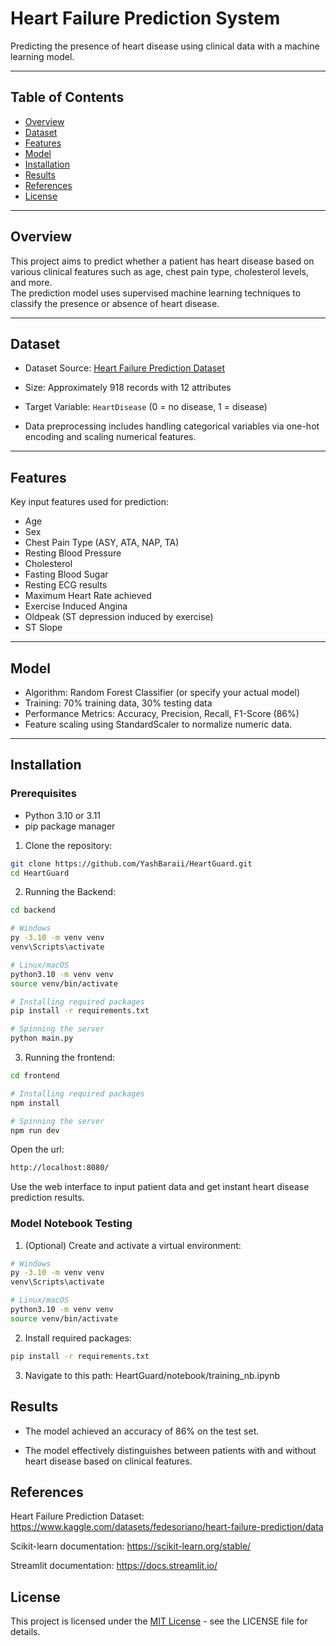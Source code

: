 # Heart Failure Prediction System

Predicting the presence of heart disease using clinical data with a machine learning model.

---

## Table of Contents

- [Overview](#overview)
- [Dataset](#dataset)
- [Features](#features)
- [Model](#model)
- [Installation](#installation)
- [Results](#results)
- [References](#references)
- [License](#license)

---

## Overview

This project aims to predict whether a patient has heart disease based on various clinical features such as age, chest pain type, cholesterol levels, and more.  
The prediction model uses supervised machine learning techniques to classify the presence or absence of heart disease.

---

## Dataset

- Dataset Source: [Heart Failure Prediction Dataset](https://www.kaggle.com/datasets/fedesoriano/heart-failure-prediction?resource=download)

- Size: Approximately 918 records with 12 attributes

- Target Variable: `HeartDisease` (0 = no disease, 1 = disease)

- Data preprocessing includes handling categorical variables via one-hot encoding and scaling numerical features.

---

## Features

Key input features used for prediction:

- Age
- Sex
- Chest Pain Type (ASY, ATA, NAP, TA)
- Resting Blood Pressure
- Cholesterol
- Fasting Blood Sugar
- Resting ECG results
- Maximum Heart Rate achieved
- Exercise Induced Angina
- Oldpeak (ST depression induced by exercise)
- ST Slope

---

## Model

- Algorithm: Random Forest Classifier (or specify your actual model)
- Training: 70% training data, 30% testing data
- Performance Metrics: Accuracy, Precision, Recall, F1-Score (86%)
- Feature scaling using StandardScaler to normalize numeric data.

---

## Installation

### Prerequisites

- Python 3.10 or 3.11
- pip package manager

1. Clone the repository:

```bash
git clone https://github.com/YashBaraii/HeartGuard.git
cd HeartGuard
```

2. Running the Backend:

```bash
cd backend

# Windows
py -3.10 -m venv venv
venv\Scripts\activate

# Linux/macOS
python3.10 -m venv venv
source venv/bin/activate

# Installing required packages
pip install -r requirements.txt

# Spinning the server
python main.py

```

3. Running the frontend:

```bash
cd frontend

# Installing required packages
npm install

# Spinning the server
npm run dev
```

Open the url:

```bash
http://localhost:8080/
```

Use the web interface to input patient data and get instant heart disease prediction results.

### Model Notebook Testing

1. (Optional) Create and activate a virtual environment:

```bash
# Windows
py -3.10 -m venv venv
venv\Scripts\activate

# Linux/macOS
python3.10 -m venv venv
source venv/bin/activate
```

2. Install required packages:

```bash
pip install -r requirements.txt
```

3. Navigate to this path:
   HeartGuard/notebook/training_nb.ipynb

## Results

- The model achieved an accuracy of 86% on the test set.

- The model effectively distinguishes between patients with and without heart disease based on clinical features.

## References

Heart Failure Prediction Dataset: https://www.kaggle.com/datasets/fedesoriano/heart-failure-prediction/data

Scikit-learn documentation: https://scikit-learn.org/stable/

Streamlit documentation: https://docs.streamlit.io/

## License

This project is licensed under the [MIT License](https://github.com/YashBaraii/HeartGuard/blob/main/LICENSE) - see the LICENSE file for details.
